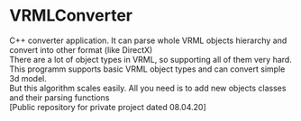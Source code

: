 # VRMLConverter
C++ converter application. It can parse whole VRML objects hierarchy and convert into other format (like DirectX)<br>
There are a lot of object types in VRML, so supporting all of them very hard. This programm supports basic VRML object types and can convert simple 3d model.<br>
But this algorithm scales easily. All you need is to add new objects classes and their parsing functions<br>
[Public repository for private project dated 08.04.20]
